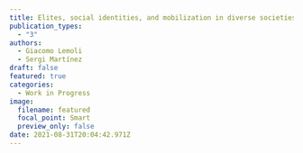```yaml
---
title: Elites, social identities, and mobilization in diverse societies 
publication_types:
  - "3"
authors:
  - Giacomo Lemoli
  - Sergi Martínez
draft: false
featured: true
categories:
  - Work in Progress
image:
  filename: featured
  focal_point: Smart
  preview_only: false
date: 2021-08-31T20:04:42.971Z
---
```

